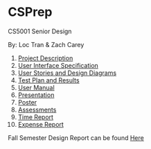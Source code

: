 # CSPrep

CS5001 Senior Design

By: Loc Tran & Zach Carey

1. [Project Description](Capstone/Description.md)
2. [User Interface Specification](Capstone/Design)
3. [User Stories and Design Diagrams](Capstone/Design)
4. [Test Plan and Results](Capstone/Tests)
5. [User Manual](Capstone/UserManual.md)
6. [Presentation](https://www.youtube.com/watch?v=F7DX28LeSWQ&feature=youtu.be)
7. [Poster](Capstone/Poster/CSPrep_Poster.pdf)
7. [Assessments](Capstone/Assessments)
8. [Time Report](Capstone/TimeReport.md)
9. [Expense Report](Capstone/ExpenseReport.md)


Fall Semester Design Report can be found [Here](Capstone/FinalReport.pdf)
